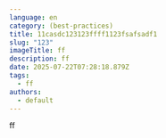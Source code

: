 ```yaml
---
language: en
category: (best-practices)
title: 11casdc123123ffff1123fsafsadf1
slug: "123"
imageTitle: ff
description: ff
date: 2025-07-22T07:28:18.879Z
tags:
  - ff
authors:
  - default
---
```

ff

